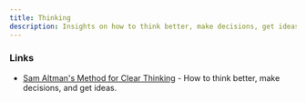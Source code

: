 ```yaml
---
title: Thinking
description: Insights on how to think better, make decisions, get ideas.
---
```


### Links

- [Sam Altman's Method for Clear Thinking](https://www.youtube.com/watch?v=tDmjz6HB-yw) - How to think better, make decisions, and get ideas.
